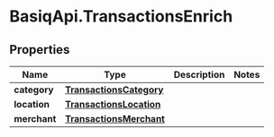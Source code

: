 # BasiqApi.TransactionsEnrich

## Properties
Name | Type | Description | Notes
------------ | ------------- | ------------- | -------------
**category** | [**TransactionsCategory**](TransactionsCategory.md) |  | 
**location** | [**TransactionsLocation**](TransactionsLocation.md) |  | 
**merchant** | [**TransactionsMerchant**](TransactionsMerchant.md) |  | 


